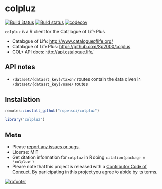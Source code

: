 colpluz
=======



<!-- README.md is generated from README.Rmd. Please edit that file -->

[![Build Status](https://travis-ci.com/ropensci/colpluz.svg?branch=master)](https://travis-ci.com/ropensci/colpluz)
[![Build status](https://ci.appveyor.com/api/projects/status/wybrsqmo4kp75a96?svg=true)](https://ci.appveyor.com/project/sckott/colpluz)
[![codecov](https://codecov.io/gh/ropensci/colpluz/branch/master/graph/badge.svg)](https://codecov.io/gh/ropensci/colpluz)

`colpluz` is a R client for the Catalogue of Life Plus

* Catalogue of Life: http://www.catalogueoflife.org/
* Catalogue of Life Plus: https://github.com/Sp2000/colplus
* COL+ API docs: http://api.catalogue.life/

## API notes

* `/dataset/{dataset_key}/taxon/` routes contain the data given in `/dataset/{dataset_key}/name/` routes

## Installation


```r
remotes::install_github("ropensci/colpluz")
```


```r
library("colpluz")
```

## Meta

* Please [report any issues or bugs](https://github.com/ropensci/colpluz/issues).
* License: MIT
* Get citation information for `colpluz` in R doing `citation(package = 'colpluz')`
* Please note that this project is released with a [Contributor Code of Conduct][coc].
By participating in this project you agree to abide by its terms.

[![rofooter](https://ropensci.org/public_images/github_footer.png)](https://ropensci.org)

[coc]: https://github.com/ropensci/colpluz/blob/master/CODE_OF_CONDUCT.md
